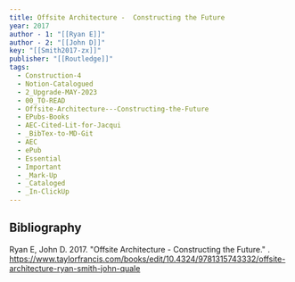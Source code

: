 ```yaml
---
title: Offsite Architecture -  Constructing the Future
year: 2017
author - 1: "[[Ryan E]]"
author - 2: "[[John D]]"
key: "[[Smith2017-zx]]"
publisher: "[[Routledge]]"
tags:
  - Construction-4
  - Notion-Catalogued
  - 2_Upgrade-MAY-2023
  - 00_TO-READ
  - Offsite-Architecture---Constructing-the-Future
  - EPubs-Books
  - AEC-Cited-Lit-for-Jacqui
  - _BibTex-to-MD-Git
  - AEC
  - ePub
  - Essential
  - Important
  - _Mark-Up
  - _Cataloged
  - _In-ClickUp
---
```


## Bibliography
Ryan E, John D. 2017. "Offsite Architecture -  Constructing the Future." . https://www.taylorfrancis.com/books/edit/10.4324/9781315743332/offsite-architecture-ryan-smith-john-quale